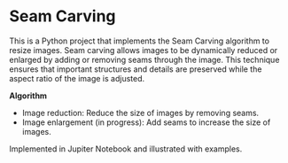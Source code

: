 # Seam Carving

This is a Python project that implements the Seam Carving algorithm to resize images. Seam carving allows images to be dynamically reduced or enlarged by adding or removing seams through the image. This technique ensures that important structures and details are preserved while the aspect ratio of the image is adjusted.

**Algorithm**
- Image reduction: Reduce the size of images by removing seams.
- Image enlargement (in progress): Add seams to increase the size of images.

Implemented in Jupiter Notebook and illustrated with examples.